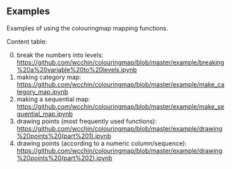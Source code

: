 
## Examples

Examples of using the colouringmap mapping functions. 

Content table:

0. break the numbers into levels: https://github.com/wcchin/colouringmap/blob/master/example/breaking%20a%20variable%20to%20levels.ipynb
1. making category map: https://github.com/wcchin/colouringmap/blob/master/example/make_category_map.ipynb
2. making a sequential map: https://github.com/wcchin/colouringmap/blob/master/example/make_sequential_map.ipynb
3. drawing points (most frequently used functions): https://github.com/wcchin/colouringmap/blob/master/example/drawing%20points%20(part%201).ipynb
4. drawing points (according to a numeric column/sequence): https://github.com/wcchin/colouringmap/blob/master/example/drawing%20points%20(part%202).ipynb
